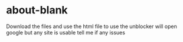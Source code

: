# about-blank
Download the files and use the html file to use the unblocker will open google but any site is usable tell me if any issues
